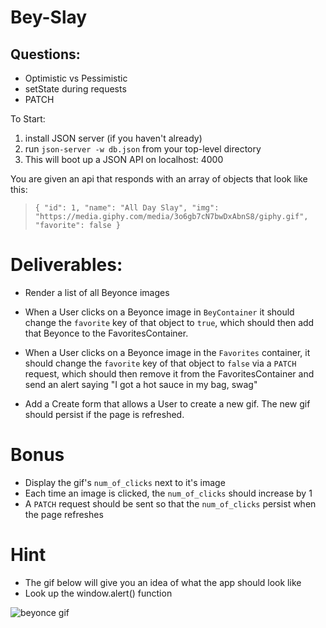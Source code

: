 # Bey-Slay


## Questions:

- Optimistic vs Pessimistic
- setState during requests
- PATCH 






To Start: 
1. install JSON server (if you haven't already)
2. run `json-server -w db.json` from your top-level directory
3. This will boot up a JSON API on localhost: 4000

You are given an api that responds with an array of objects that look like this:
  > `{ "id": 1, "name": "All Day Slay", "img": "https://media.giphy.com/media/3o6gb7cN7bwDxAbnS8/giphy.gif", "favorite": false }`

# Deliverables:

- Render a list of all Beyonce images

- When a User clicks on a Beyonce image in `BeyContainer` it should change the `favorite` key of that object to `true`, which should then add that Beyonce to the FavoritesContainer. 

- When a User clicks on a Beyonce image in the `Favorites` container, it should change the `favorite` key of that object to `false` via a `PATCH` request, which should then remove it from the FavoritesContainer and send an alert saying "I got a hot sauce in my bag, swag"

- Add a Create form that allows a User to create a new gif. The new gif should persist if the page is refreshed.

# Bonus

- Display the gif's `num_of_clicks` next to it's image
- Each time an image is clicked, the `num_of_clicks` should increase by 1
- A `PATCH` request should be sent so that the `num_of_clicks` persist when the page refreshes

# Hint

- The gif below will give you an idea of what the app should look like
- Look up the window.alert() function

![beyonce gif](bey-slay.gif)


